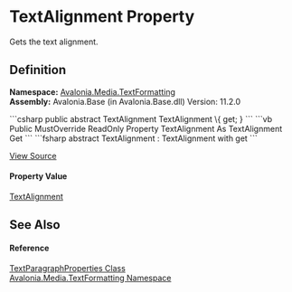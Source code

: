 # TextAlignment Property


Gets the text alignment.



## Definition
**Namespace:** <a href="N_Avalonia_Media_TextFormatting">Avalonia.Media.TextFormatting</a>  
**Assembly:** Avalonia.Base (in Avalonia.Base.dll) Version: 11.2.0

<Tabs groupId="api-code-preview">
<TabItem value="csharp" label="C#">
```csharp
public abstract TextAlignment TextAlignment \{ get; }
```
</TabItem>
<TabItem value="vb" label="VB">
```vb
Public MustOverride ReadOnly Property TextAlignment As TextAlignment
	Get
```
</TabItem>
<TabItem value="fsharp" label="F#">
```fsharp
abstract TextAlignment : TextAlignment with get
```
</TabItem>
</Tabs>



<a href="https://github.com/AvaloniaUI/Avalonia/tree/master/src/Avalonia.Base/Media/TextFormatting/TextParagraphProperties.cs" title="View the source code">View Source</a>



#### Property Value
<a href="T_Avalonia_Media_TextAlignment">TextAlignment</a>

## See Also


#### Reference
<a href="T_Avalonia_Media_TextFormatting_TextParagraphProperties">TextParagraphProperties Class</a>  
<a href="N_Avalonia_Media_TextFormatting">Avalonia.Media.TextFormatting Namespace</a>  
